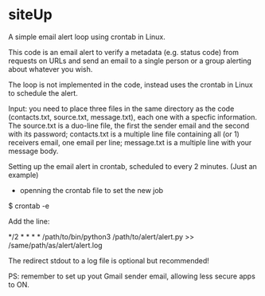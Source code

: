 # siteUp
A simple email alert loop using crontab in Linux.

This code is an email alert to verify a metadata (e.g. status code) from requests on URLs and send an email to a single person or a group alerting about whatever you wish. 

The loop is not implemented in the code, instead uses the crontab in Linux to schedule the alert.

Input: you need to place three files in the same directory as the code (contacts.txt, source.txt, message.txt), each one with a specfic information. The source.txt is a duo-line file, the first the sender email and the second with its password; contacts.txt is a multiple line file containing all (or 1) receivers email, one email per line; message.txt is a multiple line with your message body.


Setting up the email alert in crontab, scheduled to every 2 minutes. (Just an example)

- openning the crontab file to set the new job

$ crontab -e

Add the line:

*/2 * * * * /path/to/bin/python3 /path/to/alert/alert.py >> /same/path/as/alert/alert.log

The redirect stdout to a log file is optional but recommended! 

PS: remember to set up yout Gmail sender email, allowing less secure apps to ON.
